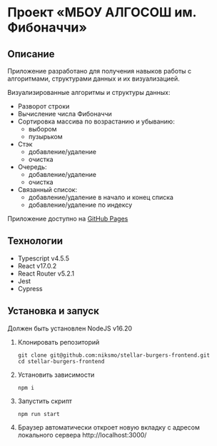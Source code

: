 # Проект «МБОУ АЛГОСОШ им. Фибоначчи»

## Описание

Приложение разработано для получения навыков работы с алгоритмами, структурами данных и их визуализацией.

Визуализированные алгоритмы и структуры данных:

- Разворот строки
- Вычисление числа Фибоначчи
- Сортировка массива по возрастанию и убыванию:
  - выбором
  - пузырьком
- Стэк
  - добавление/удаление
  - очистка
- Очередь:
  - добавление/удаление
  - очистка
- Связанный список:
  - добавление/удаление в начало и конец списка
  - добавление/удаление по индексу

Приложение доступно на [GitHub Pages](https://niksmo.github.io/algososh/)

## Технологии

- Typescript v4.5.5
- React v17.0.2
- React Router v5.2.1
- Jest
- Cypress

## Установка и запуск

Должен быть установлен NodeJS v16.20

1. Клонировать репозиторий

   ```shell
   git clone git@github.com:niksmo/stellar-burgers-frontend.git
   cd stellar-burgers-frontend
   ```

2. Установить зависимости

   ```shell
   npm i
   ```

3. Запустить скрипт

   ```shell
   npm run start
   ```

4. Браузер автоматически откроет новую вкладку с адресом локального сервера http://localhost:3000/
